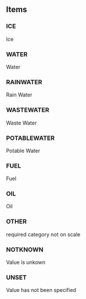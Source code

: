 

<!-- end of short definition -->
## Items

### ICE
Ice

### WATER
Water

### RAINWATER
Rain Water

### WASTEWATER
Waste Water

### POTABLEWATER
Potable Water

### FUEL
Fuel

### OIL
Oil

### OTHER
required category not on scale

### NOTKNOWN
Value is unkown

### UNSET
Value has not been specified

